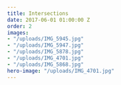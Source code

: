 ```yaml
---
title: Intersections
date: 2017-06-01 01:00:00 Z
order: 2
images:
- "/uploads/IMG_5945.jpg"
- "/uploads/IMG_5947.jpg"
- "/uploads/IMG_5878.jpg"
- "/uploads/IMG_4701.jpg"
- "/uploads/IMG_5868.jpg"
hero-image: "/uploads/IMG_4701.jpg"
---
```


